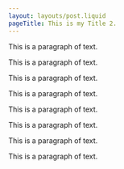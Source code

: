 ```yaml
---
layout: layouts/post.liquid
pageTitle: This is my Title 2.
---
```


<p>This is a paragraph of text.</p>
<p>This is a paragraph of text.</p>
<p>This is a paragraph of text.</p>
<p>This is a paragraph of text.</p>
<p>This is a paragraph of text.</p>
<p>This is a paragraph of text.</p>
<p>This is a paragraph of text.</p>
<p>This is a paragraph of text.</p>